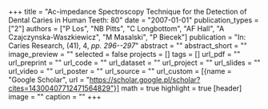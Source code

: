 +++
title = "Ac-impedance Spectroscopy Technique for the Detection of Dental Caries in Human Teeth: 80"
date = "2007-01-01"
publication_types = ["2"]
authors = ["P Los", "NB Pitts", "C Longbottom", "AF Hall", "A Czajczynska-Waszkiewicz", "M Masalski", "P Biecek"]
publication = "In: Caries Research, (41), 4, _pp. 296--297_"
abstract = ""
abstract_short = ""
image_preview = ""
selected = false
projects = []
tags = []
url_pdf = ""
url_preprint = ""
url_code = ""
url_dataset = ""
url_project = ""
url_slides = ""
url_video = ""
url_poster = ""
url_source = ""
url_custom = [{name = "Google Scholar", url = "https://scholar.google.pl/scholar?cites=14300407712471564829"}]
math = true
highlight = true
[header]
image = ""
caption = ""
+++
